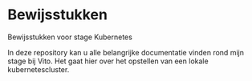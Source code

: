 # Bewijsstukken
Bewijsstukken voor stage Kubernetes

In deze repository kan u alle belangrijke documentatie vinden rond mijn stage bij Vito. Het gaat hier over het opstellen van een lokale kubernetescluster.

